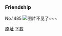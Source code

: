 ### Friendship
No.1485
![图片不见了~~~](https://imgs.xkcd.com/comics/friendship.png)

[原址](https://xkcd.com//1485) [下载](https://imgs.xkcd.com/comics/friendship.png)

